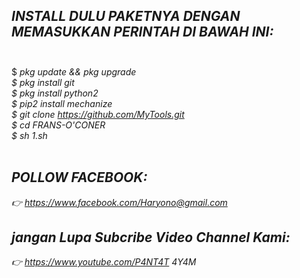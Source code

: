 ## <i> INSTALL DULU PAKETNYA DENGAN MEMASUKKAN PERINTAH DI BAWAH INI:</i><br><br>
$ <i> pkg update && pkg upgrade<i/><br>
$ <i> pkg install git<i/><br>
$ <i> pkg install python2<i/><br>
$ <i> pip2 install mechanize<i/><br>
$ <i> git clone https://github.com/MyTools.git<i/><br>
$ <i> cd FRANS-O'CONER<i/><br>
$ <i> sh 1.sh<i/><br><br>

## <i>POLLOW FACEBOOK:<i/><br>
<i> 👉 https://www.facebook.com/Haryono@gmail.com<i/><br>
## <i>jangan Lupa Subcribe Video Channel Kami:<i/><br>
<i> 👉 https://www.youtube.com/P4NT4T 4Y4M<i/><br>

